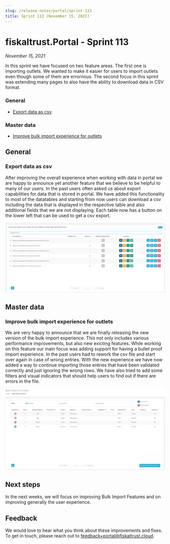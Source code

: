 ```yaml
---
slug: /release-notes/portal/sprint-113
title: Sprint 113 (November 15, 2021)
---
```


# fiskaltrust.Portal - Sprint 113
_November 15, 2021_

In this sprint we have focused on two feature areas. The first one is importing outlets. We wanted to make it easier for users to import outlets even though some of them are errornous. The second focus in this sprint was extending many pages to also have the ability to download data in CSV format.

### General

- [Export data as csv](#export-data-as-csv)

### Master data

- [Improve bulk import experience for outlets](#improve-bulk-import-experience-for-outlets)

## General

### Export data as csv 
After improving the overall experience when working with data in portal we are happy to announce yet another feature that we believe to be helpful to many of our users. In the past users often asked us about export capabilities for data that is stored in portal. We have added this functionality to most of the datatables and starting from now users can download a csv including the data that is displayed in the respective table and also additional fields that we are not displaying. Each table now has a button on the lower left that can be used to get a csv export.

![csv-export](images/sprint-113/general-table-csv-export.png)

## Master data

### Improve bulk import experience for outlets

We are very happy to announce that we are finally releasing the new version of the bulk import experience. This not only includes various performance improvements, but also new exicting features. While working on this feature our main focus was adding support for having a bullet proof import experience. In the past users had to rework the csv file and start over again in case of wrong entries. With the new experience we have now added a way to continue importing those entries that have been validated correctly and just ignoring the wrong rows. We have also tried to add some filters and visual indicators that should help users to find out if there are errors in the file. 

![outlets-bluk-import](images/sprint-113/masterdata-outlets-bulk-import.png)

## Next steps

In the next weeks, we will focus on improving Bulk Import Features and on improving generally the user experience. 

## Feedback
We would love to hear what you think about these improvements and fixes. To get in touch, please reach out to [feedback+portal@fiskaltrust.cloud](mailto:feedback+portal@fiskaltrust.cloud).
